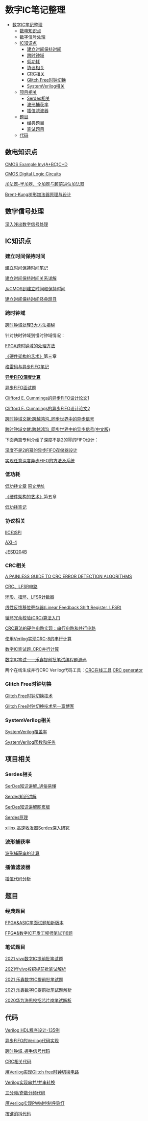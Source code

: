 # 数字IC笔记整理

<!-- TOC -->

- [数字IC笔记整理](#数字ic笔记整理)
    - [数电知识点](#数电知识点)
    - [数字信号处理](#数字信号处理)
    - [IC知识点](#ic知识点)
        - [建立时间保持时间](#建立时间保持时间)
        - [跨时钟域](#跨时钟域)
        - [低功耗](#低功耗)
        - [协议相关](#协议相关)
        - [CRC相关](#crc相关)
        - [Glitch Free时钟切换](#glitch-free时钟切换)
        - [SystemVerilog相关](#systemverilog相关)
    - [项目相关](#项目相关)
        - [Serdes相关](#serdes相关)
        - [波形捕获率](#波形捕获率)
        - [插值滤波器](#插值滤波器)
    - [题目](#题目)
        - [经典题目](#经典题目)
        - [笔试题目](#笔试题目)
    - [代码](#代码)

<!-- /TOC -->

## 数电知识点
[CMOS Example lnv(A+BC)C+D](./src/vedio/CMOS%20Example%20[Inv(A+BC)C+D].mp4)

[CMOS Digital Logic Circuits](http://fourier.eng.hmc.edu/e84/lectures/ch4/node15.html)

[加法器-半加器、全加器与超前进位加法器](https://blog.csdn.net/vivid117/article/details/91980665#comments)

[Brent-Kung树形加法器原理与设计](https://blog.csdn.net/zhouxuanyuye/article/details/104034586)

## 数字信号处理

[深入浅出数字信号处理](./src/docs/深入浅出数字信号处理.pdf)

## IC知识点  
### 建立时间保持时间

[建立时间保持时间笔记](./src/docs/建立时间保持时间.md)

[建立时间保持时间关系详解](https://www.cnblogs.com/lilto/p/9581143.html)

[从CMOS到建立时间和保持时间](https://zhuanlan.zhihu.com/p/120863919)

[建立时间保持时间经典题目](https://reborn.blog.csdn.net/article/details/100049997?utm_source=app)

### 跨时钟域

[跨时钟域处理3大方法揭秘](./src/docs/跨时钟域处理3大方法揭秘.pdf)

针对快时钟域到慢时钟域情况：

[FPGA跨时钟域的处理方法](https://blog.csdn.net/emperor_strange/article/details/82491085?utm_source=app)

[《硬件架构的艺术》](./src/docs/硬件架构的艺术.pdf)第三章

[格雷码与异步FIFO笔记](./src/docs/异步FIFO.md)

[**异步FIFO深度计算**](./src/docs/fifodepthcalculationmadeeasy2.pdf)

[异步FIFO面试题](./src/docs/异步FIFO面试题.md)

[Clifford E. Cummings的异步FIFO设计论文1](./src/docs/Simulation%20and%20Synthesis%20Techniques%20for%20Asynchronous%20FIFO%20Design.pdf)

[Clifford E. Cummings的异步FIFO设计论文2](./src/docs/Simulation%20and%20Synthesis%20Techniques%20for%20Asynchronous%20FIFO%20Design%20with%20Asynchronous%20Pointer%20Comparisons.pdf)

[跨时钟域文献:跨越鸿沟_同步世界中的异步信号](./src/docs/CrossClockDomain_design.pdf)

[跨时钟域文献:跨越鸿沟_同步世界中的异步信号(中文版)](./src/docs/跨越鸿沟_同步世界中的异步信号.pdf)

下面两篇专利介绍了深度不是2的幂的FIFO设计：

[深度不是2的幂的异步FIFO存储器设计](./src/docs/深度不是2的幂的异步FIFO存储器设计.pdf)

[实现任意深度异步FIFO的方法及系统](./src/docs/实现任意深度异步FIFO的方法及系统.pdf)

### 低功耗

[低功耗文章](./src/docs/低功耗.pdf) [原文地址](https://mp.weixin.qq.com/s/Hwgj-sarqxDNt4ILYxMOVQ)

[《硬件架构的艺术》](./src/docs/硬件架构的艺术.pdf)第五章

[低功耗笔记](./src/docs/低功耗笔记.md)

### 协议相关

[IIC和SPI](https://mp.weixin.qq.com/s/0WFeSQjcTPNIUfeHHCOw1A)  

[AXI-4](https://mp.weixin.qq.com/s/jCd78u7Gx1l5XfJuf5AEhg)  

[JESD204B](https://mp.weixin.qq.com/s/wPxqvxnwuCwKLfoqUbxGGg)

### CRC相关

[A PAINLESS GUIDE TO CRC ERROR DETECTION ALGORITHMS](./src/docs/A%20PAINLESS%20GUIDE%20TO%20CRC%20ERROR%20DETECTION%20ALGORITHMS.pdf)

[CRC、LFSR电路](https://note.youdao.com/ynoteshare1/index.html?id=a99dd6686501a06c8ed39cd2c40f9aed&type=note)

[环形、扭环、LFSR计数器](https://blog.csdn.net/Reborn_Lee/article/details/102172111?utm_source=app)

[线性反馈移位寄存器(Linear Feedback Shift Register, LFSR)](https://blog.csdn.net/qq_44113393/article/details/89852994)

[循环冗余校验(CRC)算法入门](https://www.cnblogs.com/sinferwu/p/7904279.html)

[CRC算法的硬件电路实现：串行电路和并行电路](https://zhuanlan.zhihu.com/p/59666086)

[使用Verilog实现CRC-8的串行计算](https://blog.csdn.net/zhangningning1996/article/details/106795689)

[数字IC笔试题_CRC并行计算](https://zhuanlan.zhihu.com/p/69969288)

[数字IC笔试——乐鑫提前批笔试编程题源码](https://blog.csdn.net/qq_41844618/article/details/106822610)

两个在线生成并行CRC Verilog代码工具：[CRC在线工具](https://www.easics.com/webtools/crctool) [CRC generator](http://outputlogic.com/?page_id=321)

### Glitch Free时钟切换

[Glitch Free时钟切换技术](https://mp.weixin.qq.com/s/w3Wu7HkSr5v94kHrLvRIcw) 

[Glitch Free时钟切换技术另一篇博客](https://blog.csdn.net/Reborn_Lee/article/details/90378355?tdsourcetag=s_pctim_aiomsg)

### SystemVerilog相关

[SystemVerilog覆盖率](https://mp.weixin.qq.com/s/qVSfcVtxHgKDYzXfEelT8w)

[SystemVerilog函数和任务](https://mp.weixin.qq.com/s/kU7g_u4M2vrh1ZHs9TGcpA)

## 项目相关

### Serdes相关

[SerDes知识讲解_通俗易懂](https://blog.csdn.net/zjy900507/article/details/99833625?utm_source=app)

[Serdes知识讲解](./src/docs/serdes知识讲解.pdf)

[SerDes知识讲解网页版](https://blog.csdn.net/Next_FSE/article/details/73521821)

[Serdes原理](https://blog.csdn.net/dumgeewang/article/details/104557326)

[xilinx 高速收发器Serdes深入研究](https://blog.csdn.net/u010161493/article/details/77688024)

### 波形捕获率

[波形捕获率的计算](./src/docs/波形捕获率.md)

### 插值滤波器

[插值代码分析](./src/docs/插值代码分析.pdf)

## 题目

### 经典题目

[FPGA&ASIC笔面试题船新版本](./src/docs/FPGA&amp;ASIC笔面试题船新版本.pdf)

[FPGA&数字IC开发工程师笔试116题](./src/docs/FPGA&数字IC开发工程师笔试116题.pdf)

### 笔试题目

[2021 vivo数字IC提前批笔试题](https://mp.weixin.qq.com/s/agjqs9Z1UG4Ep05NI1PhHA)

[2021年vivo校招提前批笔试解析](https://mp.weixin.qq.com/s/Q3uMxQx7MT8Zy2hDIaDX-w)

[2021 乐鑫数字IC提前批笔试题](https://mp.weixin.qq.com/s/sliUUUQMdLJKTarxxy2VPQ)

[2021 乐鑫数字IC提前批笔试题解析](https://mp.weixin.qq.com/s/PtRJ9FlN8dMJbjmcZNIMkg)

[2020华为海思校招芯片岗笔试解析](https://mp.weixin.qq.com/s/sxnnhUtYUuwzJWaCEyKtQg)

## 代码

[Verilog HDL程序设计-135例](./src/docs/Verilog%20HDL程序设计-135例.pdf)

[异步FIFO的Verilog代码实现](./src/code/async_fifo_verilog.md)

[跨时钟域_握手信号代码](./src/code/cdc_code.md)

[CRC相关代码](./src/code/crc_code.md)

[用Verilog实现Glitch free时钟切换电路](./src/code/glitch_free.md)

[Verilog实现串并/并串转换](./src/code/easy_serdes_code.md)

[三分频/奇数分频代码](./src/code/divide_three.md)

[用Verilog实现PWM控制呼吸灯](./src/code/pwm_cnt.md)

[按键消抖代码](./src/code/debounce.md)

